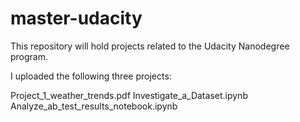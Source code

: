 # master-udacity
This repository will hold projects related to the Udacity Nanodegree program.

I uploaded the following three projects:

Project_1_weather_trends.pdf
Investigate_a_Dataset.ipynb
Analyze_ab_test_results_notebook.ipynb

